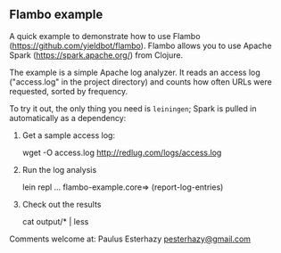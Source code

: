 Flambo example
----------------

A quick example to demonstrate how to use Flambo (https://github.com/yieldbot/flambo). Flambo allows you to use Apache Spark (https://spark.apache.org/) from Clojure.

The example is a simple Apache log analyzer. It reads an access log ("access.log" in the project directory) and counts how often URLs were requested, sorted by frequency.

To try it out, the only thing you need is `leiningen`; Spark is pulled in automatically as a dependency:

1. Get a sample access log:

    wget -O access.log http://redlug.com/logs/access.log

2. Run the log analysis

    lein repl
    ...
    flambo-example.core=> (report-log-entries)

3. Check out the results

    cat output/* | less

Comments welcome at: Paulus Esterhazy <pesterhazy@gmail.com>
